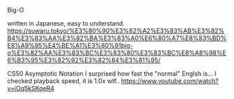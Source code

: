 Big-O

written in Japanese, easy to understand.
https://suwaru.tokyo/%E3%80%90%E3%82%A2%E3%83%AB%E3%82%B4%E3%83%AA%E3%82%BA%E3%83%A0%E6%80%A7%E8%83%BD%E8%A9%95%E4%BE%A1%E3%80%91big-o%E3%82%AA%E3%83%BC%E3%83%80%E3%83%BC%E8%A8%98%E6%B3%95%E3%82%92%E3%82%84%E3%81%95/


CS50 Asymptotic Notation 
I surprised how fast the "normal" Englsh is...
I checked playback speed, it is 1.0x wtf..
https://www.youtube.com/watch?v=iOq5kSKqeR4

